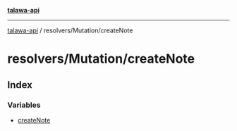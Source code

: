[**talawa-api**](../../../README.md)

***

[talawa-api](../../../modules.md) / resolvers/Mutation/createNote

# resolvers/Mutation/createNote

## Index

### Variables

- [createNote](variables/createNote.md)
